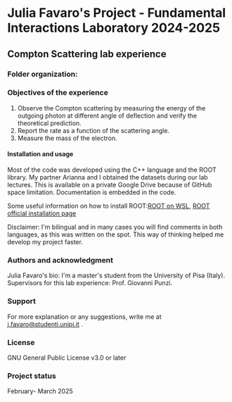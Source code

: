 # Julia Favaro's Project - Fundamental Interactions Laboratory 2024-2025

## Compton Scattering lab experience

### Folder organization:

### Objectives of the experience
1. Observe the Compton scattering by measuring the energy of the outgoing photon at different angle of deflection and verify the theoretical prediction.
2. Report the rate as a function of the scattering angle.
3. Measure the mass of the electron.

#### Installation and usage
Most of the code was developed using the C++ language and the ROOT library. My partner Arianna and I obtained the datasets during our lab lectures. This is available on a private Google Drive because of GitHub space limitation. Documentation is embedded in the code. 

Some useful information on how to install ROOT:[ROOT on WSL](https://root-forum.cern.ch/t/complete-root-installation-instructions-for-wsl-ubuntu-18-04-on-windows-10/35148/3), [ROOT official installation page](https://root.cern/install/)

Disclaimer: I'm bilingual and in many cases you will find comments in both languages, as this was written on the spot. This way of thinking helped me develop my project faster.

### Authors and acknowledgment
Julia Favaro's bio: I'm a master's student from the University of Pisa (Italy). 
Supervisors for this lab experience: Prof. Giovanni Punzi.

### Support
For more explanation or any suggestions, write me at j.favaro@studenti.unipi.it .

### License
GNU General Public License v3.0 or later

### Project status
February- March 2025
